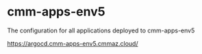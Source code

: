 # cmm-apps-env5

The configuration for all applications deployed to cmm-apps-env5

https://argocd.cmm-apps-env5.cmmaz.cloud/
